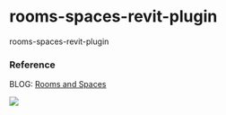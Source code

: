 # rooms-spaces-revit-plugin
rooms-spaces-revit-plugin


### Reference
BLOG: [Rooms and Spaces](https://forge.autodesk.com/blog/make-shader-face-room-object-model)

![](https://flint-prodcms-forge.s3.amazonaws.com/prod/s3fs-public/2017-10/screen_shot_2017-10-09_at_11.09.30_pm.png)

